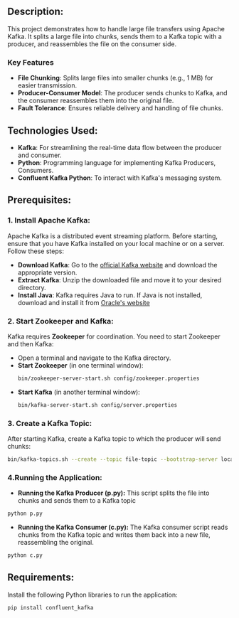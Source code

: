 ## **Description:** 
This project demonstrates how to handle large file transfers using Apache Kafka. It splits a large file into chunks, sends them to a Kafka topic with a producer, and reassembles the file on the consumer side.

### **Key Features**
- **File Chunking**: Splits large files into smaller chunks (e.g., 1 MB) for easier transmission. <br>
- **Producer-Consumer Model**: The producer sends chunks to Kafka, and the consumer reassembles them into the original file.<br>
- **Fault Tolerance**: Ensures reliable delivery and handling of file chunks.<br>

## Technologies Used:
- **Kafka**: For streamlining the real-time data flow between the producer and consumer.
- **Python**: Programming language for implementing Kafka Producers, Consumers.
- **Confluent Kafka Python**: To interact with Kafka's messaging system.
  
## Prerequisites:
### 1. **Install Apache Kafka:**
   Apache Kafka is a distributed event streaming platform. Before starting, ensure that you have Kafka installed on your local machine or on a server. Follow these steps:

   - **Download Kafka**: Go to the [official Kafka website](https://kafka.apache.org/downloads) and download the appropriate version.
   - **Extract Kafka**: Unzip the downloaded file and move it to your desired directory.
   - **Install Java**: Kafka requires Java to run. If Java is not installed, download and install it from [Oracle's website](https://www.oracle.com/java/technologies/javase-jdk11-downloads.html)

### 2.   **Start Zookeeper and Kafka:**
   Kafka requires **Zookeeper** for coordination. You need to start Zookeeper and then Kafka:
   - Open a terminal and navigate to the Kafka directory.
   - **Start Zookeeper** (in one terminal window):
     ```bash
     bin/zookeeper-server-start.sh config/zookeeper.properties
     ```
   - **Start Kafka** (in another terminal window):
     ```bash
     bin/kafka-server-start.sh config/server.properties
     ```

### 3. **Create a Kafka Topic:**
   After starting Kafka, create a Kafka topic to which the producer will send chunks:
   ```bash
   bin/kafka-topics.sh --create --topic file-topic --bootstrap-server localhost:9092 --partitions 1 --replication-factor 1
 ```

### 4.Running the Application:

- **Running the Kafka Producer (p.py):**
This script splits the file into chunks and sends them to a Kafka topic
```bash
python p.py
```
- **Running the Kafka Consumer (c.py):**
The Kafka consumer script reads chunks from the Kafka topic and writes them back into a new file, reassembling the original.
```bash
python c.py
```
## Requirements:
Install the following Python libraries to run the application:
```
pip install confluent_kafka 
```
